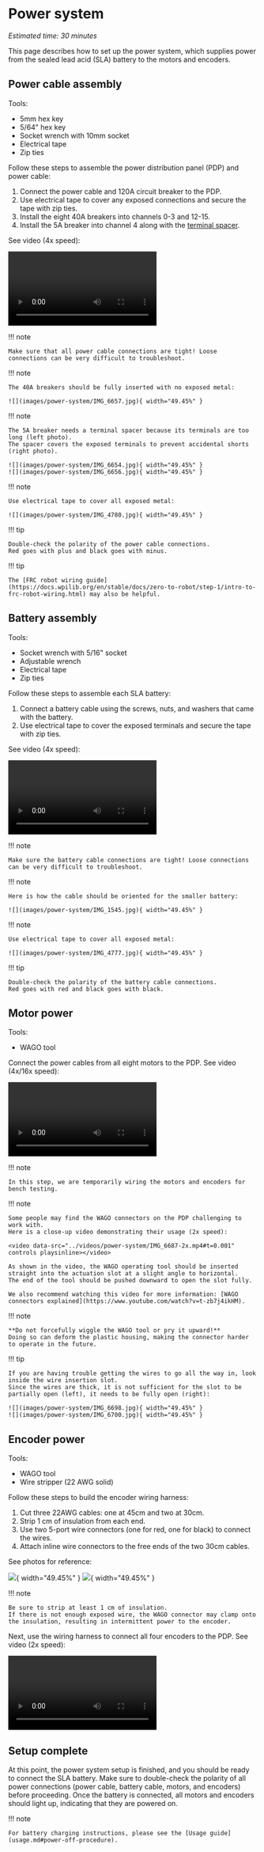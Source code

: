 # Power system

*Estimated time: 30 minutes*

This page describes how to set up the power system, which supplies power from the sealed lead acid (SLA) battery to the motors and encoders.

## Power cable assembly

Tools:

* 5mm hex key
* 5/64" hex key
* Socket wrench with 10mm socket
* Electrical tape
* Zip ties

Follow these steps to assemble the power distribution panel (PDP) and power cable:

1. Connect the power cable and 120A circuit breaker to the PDP.
1. Use electrical tape to cover any exposed connections and secure the tape with zip ties.
1. Install the eight 40A breakers into channels 0-3 and 12-15.
1. Install the 5A breaker into channel 4 along with the [terminal spacer](https://github.com/jimmyyhwu/tidybot2-resources/blob/main/3D%20Printing/Breaker%20Terminal%20Spacer.stl).

See video (4x speed):

<video data-src="../videos/power-system/IMG_4764-4x.mp4#t=0.001" controls playsinline></video>

!!! note

    Make sure that all power cable connections are tight! Loose connections can be very difficult to troubleshoot.

!!! note

    The 40A breakers should be fully inserted with no exposed metal:

    ![](images/power-system/IMG_6657.jpg){ width="49.45%" }

!!! note

    The 5A breaker needs a terminal spacer because its terminals are too long (left photo).
    The spacer covers the exposed terminals to prevent accidental shorts (right photo).

    ![](images/power-system/IMG_6654.jpg){ width="49.45%" }
    ![](images/power-system/IMG_6656.jpg){ width="49.45%" }

!!! note

    Use electrical tape to cover all exposed metal:

    ![](images/power-system/IMG_4780.jpg){ width="49.45%" }

!!! tip

    Double-check the polarity of the power cable connections.
    Red goes with plus and black goes with minus.

!!! tip

    The [FRC robot wiring guide](https://docs.wpilib.org/en/stable/docs/zero-to-robot/step-1/intro-to-frc-robot-wiring.html) may also be helpful.

## Battery assembly

Tools:

* Socket wrench with 5/16" socket
* Adjustable wrench
* Electrical tape
* Zip ties

Follow these steps to assemble each SLA battery:

1. Connect a battery cable using the screws, nuts, and washers that came with the battery.
1. Use electrical tape to cover the exposed terminals and secure the tape with zip ties.

See video (4x speed):

<video data-src="../videos/power-system/IMG_4762-4x.mp4#t=0.001" controls playsinline></video>

!!! note

    Make sure the battery cable connections are tight! Loose connections can be very difficult to troubleshoot.

!!! note

    Here is how the cable should be oriented for the smaller battery:

    ![](images/power-system/IMG_1545.jpg){ width="49.45%" }

!!! note

    Use electrical tape to cover all exposed metal:

    ![](images/power-system/IMG_4777.jpg){ width="49.45%" }

!!! tip

    Double-check the polarity of the battery cable connections.
    Red goes with red and black goes with black.

## Motor power

Tools:

* WAGO tool

Connect the power cables from all eight motors to the PDP.
See video (4x/16x speed):

<video data-src="../videos/power-system/IMG_6709-4x-16x.mp4#t=0.001" controls playsinline></video>

!!! note

    In this step, we are temporarily wiring the motors and encoders for bench testing.

!!! note

    Some people may find the WAGO connectors on the PDP challenging to work with.
    Here is a close-up video demonstrating their usage (2x speed):

    <video data-src="../videos/power-system/IMG_6687-2x.mp4#t=0.001" controls playsinline></video>

    As shown in the video, the WAGO operating tool should be inserted straight into the actuation slot at a slight angle to horizontal.
    The end of the tool should be pushed downward to open the slot fully.

    We also recommend watching this video for more information: [WAGO connectors explained](https://www.youtube.com/watch?v=t-zb7j4ikHM).

!!! note

    **Do not forcefully wiggle the WAGO tool or pry it upward!**
    Doing so can deform the plastic housing, making the connector harder to operate in the future.

!!! tip

    If you are having trouble getting the wires to go all the way in, look inside the wire insertion slot.
    Since the wires are thick, it is not sufficient for the slot to be partially open (left), it needs to be fully open (right):

    ![](images/power-system/IMG_6698.jpg){ width="49.45%" }
    ![](images/power-system/IMG_6700.jpg){ width="49.45%" }

## Encoder power

Tools:

* WAGO tool
* Wire stripper (22 AWG solid)

Follow these steps to build the encoder wiring harness:

1. Cut three 22AWG cables: one at 45cm and two at 30cm.
1. Strip 1 cm of insulation from each end.
1. Use two 5-port wire connectors (one for red, one for black) to connect the wires.
1. Attach inline wire connectors to the free ends of the two 30cm cables.

See photos for reference:

![](images/power-system/IMG_6705.jpg){ width="49.45%" }
![](images/power-system/IMG_6708.jpg){ width="49.45%" }

!!! note

    Be sure to strip at least 1 cm of insulation.
    If there is not enough exposed wire, the WAGO connector may clamp onto the insulation, resulting in intermittent power to the encoder.

Next, use the wiring harness to connect all four encoders to the PDP.
See video (2x speed):

<video data-src="../videos/power-system/IMG_6710-2x.mp4#t=0.001" controls playsinline></video>

## Setup complete

At this point, the power system setup is finished, and you should be ready to connect the SLA battery.
Make sure to double-check the polarity of all power connections (power cable, battery cable, motors, and encoders) before proceeding.
Once the battery is connected, all motors and encoders should light up, indicating that they are powered on.

!!! note

    For battery charging instructions, please see the [Usage guide](usage.md#power-off-procedure).

